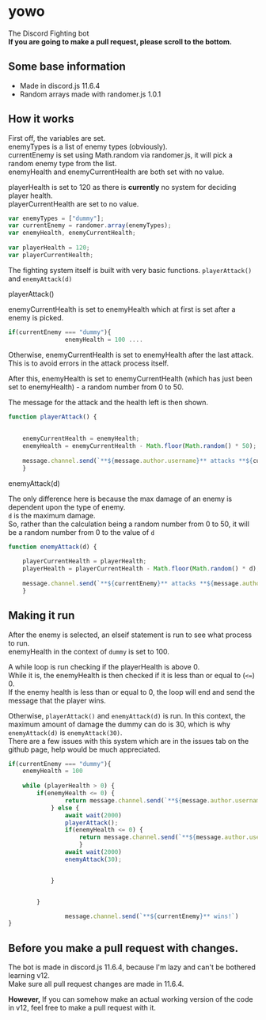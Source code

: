 # yowo
The Discord Fighting bot <br>
**If you are going to make a pull request, please scroll to the bottom.**

## Some base information
- Made in discord.js 11.6.4
- Random arrays made with randomer.js 1.0.1

## How it works
First off, the variables are set. <br>
enemyTypes is a list of enemy types (obviously). <br>
currentEnemy is set using Math.random via randomer.js, it will pick a random enemy type from the list. <br>
enemyHealth and enemyCurrentHealth are both set with no value. <br>

playerHealth is set to 120 as there is __currently__ no system for deciding player health. <br>
playerCurrentHealth are set to no value.

```js
var enemyTypes = ["dummy"];
var currentEnemy = randomer.array(enemyTypes);
var enemyHealth, enemyCurrentHealth;
            
var playerHealth = 120;
var playerCurrentHealth;
```


The fighting system itself is built with very basic functions.
`playerAttack()` and `enemyAttack(d)`

playerAttack()

enemyCurrentHealth is set to enemyHealth which at first is set after a enemy is picked.

```js
if(currentEnemy === "dummy"){
                enemyHealth = 100 ....
```

Otherwise, enemyCurrentHealth is set to enemyHealth after the last attack. <br>
This is to avoid errors in the attack process itself.

After this, enemyHealth is set to enemyCurrentHealth (which has just been set to enemyHealth) - a random number from 0 to 50.

The message for the attack and the health left is then shown.


```js
function playerAttack() {
            
                
    enemyCurrentHealth = enemyHealth;
    enemyHealth = enemyCurrentHealth - Math.floor(Math.random() * 50);
                
    message.channel.send(`**${message.author.username}** attacks **${currentEnemy}**!\n${currentEnemy}\'s health is now ${enemyHealth}`);
    }
```

enemyAttack(d)

The only difference here is because the max damage of an enemy is dependent upon the type of enemy. <br>
`d` is the maximum damage. <br>
So, rather than the calculation being a random number from 0 to 50, it will be a random number from 0 to the value of `d`

```js
function enemyAttack(d) {
                
    playerCurrentHealth = playerHealth;
    playerHealth = playerCurrentHealth - Math.floor(Math.random() * d);
                
    message.channel.send(`**${currentEnemy}** attacks **${message.author.username}**!\n${message.author.username}\'s health is now ${playerHealth}`);
    }
```

## Making it run

After the enemy is selected, an elseif statement is run to see what process to run. <br>
enemyHealth in the context of `dummy` is set to 100.

A while loop is run checking if the playerHealth is above 0. <br>
While it is, the enemyHealth is then checked if it is less than or equal to (`<=`) 0. <br>
If the enemy health is less than or equal to 0, the loop will end and send the message that the player wins. <br>

Otherwise, `playerAttack()` and `enemyAttack(d)` is run.
In this context, the maximum amount of damage the dummy can do is 30, which is why `enemyAttack(d)` is `enemyAttack(30)`. <br>
There are a few issues with this system which are in the issues tab on the github page, help would be much appreciated. <br>

```js
if(currentEnemy === "dummy"){
    enemyHealth = 100
                
    while (playerHealth > 0) {
        if(enemyHealth <= 0) {
                return message.channel.send(`**${message.author.username}** wins!`);
            } else {
                await wait(2000)
                playerAttack();
                if(enemyHealth <= 0) {
                    return message.channel.send(`**${message.author.username} wins!**`)
                    }
                await wait(2000)
                enemyAttack(30);


            }


        }

                message.channel.send(`**${currentEnemy}** wins!`)
}
```

## Before you make a pull request with changes.
The bot is made in discord.js 11.6.4, because I'm lazy and can't be bothered learning v12. <br>
Make sure all pull request changes are made in 11.6.4.

__However,__
If you can somehow make an actual working version of the code in v12, feel free to make a pull request with it.